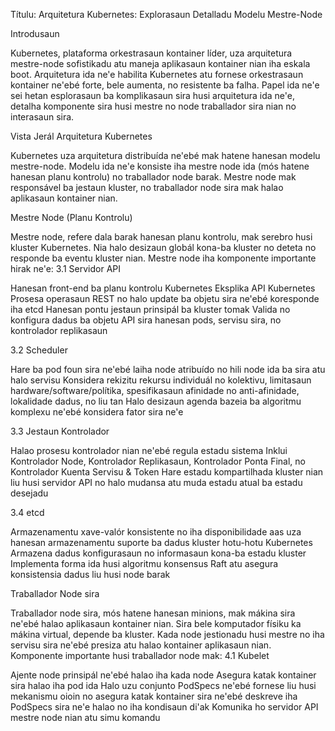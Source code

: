 Títulu: Arquitetura Kubernetes: Explorasaun Detalladu Modelu Mestre-Node

Introdusaun

Kubernetes, plataforma orkestrasaun kontainer líder, uza arquitetura mestre-node sofistikadu atu maneja aplikasaun kontainer nian iha eskala boot. Arquitetura ida ne'e habilita Kubernetes atu fornese orkestrasaun kontainer ne'ebé forte, bele aumenta, no resistente ba falha. Papel ida ne'e sei hetan esplorasaun ba komplikasaun sira husi arquitetura ida ne'e, detalha komponente sira husi mestre no node traballador sira nian no interasaun sira.

Vista Jerál Arquitetura Kubernetes

Kubernetes uza arquitetura distribuída ne'ebé mak hatene hanesan modelu mestre-node. Modelu ida ne'e konsiste iha mestre node ida (mós hatene hanesan planu kontrolu) no traballador node barak. Mestre node mak responsável ba jestaun kluster, no traballador node sira mak halao aplikasaun kontainer nian.

Mestre Node (Planu Kontrolu)

Mestre node, refere dala barak hanesan planu kontrolu, mak serebro husi kluster Kubernetes. Nia halo desizaun globál kona-ba kluster no deteta no responde ba eventu kluster nian. Mestre node iha komponente importante hirak ne'e:
3.1 Servidor API

Hanesan front-end ba planu kontrolu Kubernetes
Eksplika API Kubernetes
Prosesa operasaun REST no halo update ba objetu sira ne'ebé koresponde iha etcd
Hanesan pontu jestaun prinsipál ba kluster tomak
Valida no konfigura dadus ba objetu API sira hanesan pods, servisu sira, no kontrolador replikasaun

3.2 Scheduler

Hare ba pod foun sira ne'ebé laiha node atribuído no hili node ida ba sira atu halo servisu
Konsidera rekizitu rekursu individuál no kolektivu, limitasaun hardware/software/polítika, spesifikasaun afinidade no anti-afinidade, lokalidade dadus, no liu tan
Halo desizaun agenda bazeia ba algoritmu komplexu ne'ebé konsidera fator sira ne'e

3.3 Jestaun Kontrolador

Halao prosesu kontrolador nian ne'ebé regula estadu sistema
Inklui Kontrolador Node, Kontrolador Replikasaun, Kontrolador Ponta Final, no Kontrolador Kuenta Servisu & Token
Hare estadu kompartilhada kluster nian liu husi servidor API no halo mudansa atu muda estadu atual ba estadu desejadu

3.4 etcd

Armazenamentu xave-valór konsistente no iha disponibilidade aas uza hanesan armazenamentu suporte ba dadus kluster hotu-hotu Kubernetes
Armazena dadus konfigurasaun no informasaun kona-ba estadu kluster
Implementa forma ida husi algoritmu konsensus Raft atu asegura konsistensia dadus liu husi node barak

Traballador Node sira

Traballador node sira, mós hatene hanesan minions, mak mákina sira ne'ebé halao aplikasaun kontainer nian. Sira bele komputador físiku ka mákina virtual, depende ba kluster. Kada node jestionadu husi mestre no iha servisu sira ne'ebé presiza atu halao kontainer aplikasaun nian. Komponente importante husi traballador node mak:
4.1 Kubelet

Ajente node prinsipál ne'ebé halao iha kada node
Asegura katak kontainer sira halao iha pod ida
Halo uzu conjunto PodSpecs ne'ebé fornese liu husi mekanismu oioin no asegura katak kontainer sira ne'ebé deskreve iha PodSpecs sira ne'e halao no iha kondisaun di'ak
Komunika ho servidor API mestre node nian atu simu komandu